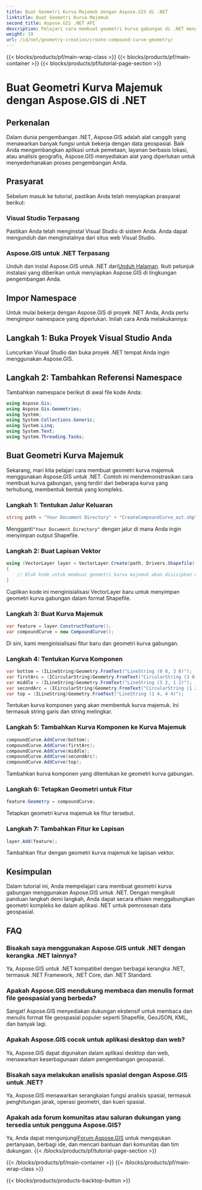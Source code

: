 ```yaml
---
title: Buat Geometri Kurva Majemuk dengan Aspose.GIS di .NET
linktitle: Buat Geometri Kurva Majemuk
second_title: Aspose.GIS .NET API
description: Pelajari cara membuat geometri kurva gabungan di .NET menggunakan Aspose.GIS untuk pemrosesan data geospasial yang lancar.
weight: 19
url: /id/net/geometry-creation/create-compound-curve-geometry/
---
```


{{< blocks/products/pf/main-wrap-class >}}
{{< blocks/products/pf/main-container >}}
{{< blocks/products/pf/tutorial-page-section >}}

# Buat Geometri Kurva Majemuk dengan Aspose.GIS di .NET

## Perkenalan
Dalam dunia pengembangan .NET, Aspose.GIS adalah alat canggih yang menawarkan banyak fungsi untuk bekerja dengan data geospasial. Baik Anda mengembangkan aplikasi untuk pemetaan, layanan berbasis lokasi, atau analisis geografis, Aspose.GIS menyediakan alat yang diperlukan untuk menyederhanakan proses pengembangan Anda.
## Prasyarat
Sebelum masuk ke tutorial, pastikan Anda telah menyiapkan prasyarat berikut:
### Visual Studio Terpasang
Pastikan Anda telah menginstal Visual Studio di sistem Anda. Anda dapat mengunduh dan menginstalnya dari situs web Visual Studio.
### Aspose.GIS untuk .NET Terpasang
 Unduh dan instal Aspose.GIS untuk .NET dari[Unduh Halaman](https://releases.aspose.com/gis/net/). Ikuti petunjuk instalasi yang diberikan untuk menyiapkan Aspose.GIS di lingkungan pengembangan Anda.

## Impor Namespace
Untuk mulai bekerja dengan Aspose.GIS di proyek .NET Anda, Anda perlu mengimpor namespace yang diperlukan. Inilah cara Anda melakukannya:
## Langkah 1: Buka Proyek Visual Studio Anda
Luncurkan Visual Studio dan buka proyek .NET tempat Anda ingin menggunakan Aspose.GIS.
## Langkah 2: Tambahkan Referensi Namespace
Tambahkan namespace berikut di awal file kode Anda:
```csharp
using Aspose.Gis;
using Aspose.Gis.Geometries;
using System;
using System.Collections.Generic;
using System.Linq;
using System.Text;
using System.Threading.Tasks;
```
## Buat Geometri Kurva Majemuk
Sekarang, mari kita pelajari cara membuat geometri kurva majemuk menggunakan Aspose.GIS untuk .NET. Contoh ini mendemonstrasikan cara membuat kurva gabungan, yang terdiri dari beberapa kurva yang terhubung, membentuk bentuk yang kompleks.
### Langkah 1: Tentukan Jalur Keluaran
```csharp
string path = "Your Document Directory" + "CreateCompoundCurve_out.shp";
```
 Mengganti`"Your Document Directory"` dengan jalur di mana Anda ingin menyimpan output Shapefile.
### Langkah 2: Buat Lapisan Vektor
```csharp
using (VectorLayer layer = VectorLayer.Create(path, Drivers.Shapefile))
{
    // Blok kode untuk membuat geometri kurva majemuk akan disisipkan di sini.
}
```
Cuplikan kode ini menginisialisasi VectorLayer baru untuk menyimpan geometri kurva gabungan dalam format Shapefile.
### Langkah 3: Buat Kurva Majemuk
```csharp
var feature = layer.ConstructFeature();
var compoundCurve = new CompoundCurve();
```
Di sini, kami menginisialisasi fitur baru dan geometri kurva gabungan.
### Langkah 4: Tentukan Kurva Komponen
```csharp
var bottom = (ILineString)Geometry.FromText("LineString (0 0, 3 0)");
var firstArc = (ICircularString)Geometry.FromText("CircularString (3 0, 4 1, 3 2)");
var middle = (ILineString)Geometry.FromText("LineString (3 2, 1 2)");
var secondArc = (ICircularString)Geometry.FromText("CircularString (1 2, 0 3, 1 4)");
var top = (ILineString)Geometry.FromText("LineString (1 4, 4 4)");
```
Tentukan kurva komponen yang akan membentuk kurva majemuk. Ini termasuk string garis dan string melingkar.
### Langkah 5: Tambahkan Kurva Komponen ke Kurva Majemuk
```csharp
compoundCurve.AddCurve(bottom);
compoundCurve.AddCurve(firstArc);
compoundCurve.AddCurve(middle);
compoundCurve.AddCurve(secondArc);
compoundCurve.AddCurve(top);
```
Tambahkan kurva komponen yang ditentukan ke geometri kurva gabungan.
### Langkah 6: Tetapkan Geometri untuk Fitur
```csharp
feature.Geometry = compoundCurve;
```
Tetapkan geometri kurva majemuk ke fitur tersebut.
### Langkah 7: Tambahkan Fitur ke Lapisan
```csharp
layer.Add(feature);
```
Tambahkan fitur dengan geometri kurva majemuk ke lapisan vektor.

## Kesimpulan
Dalam tutorial ini, Anda mempelajari cara membuat geometri kurva gabungan menggunakan Aspose.GIS untuk .NET. Dengan mengikuti panduan langkah demi langkah, Anda dapat secara efisien menggabungkan geometri kompleks ke dalam aplikasi .NET untuk pemrosesan data geospasial.
## FAQ
### Bisakah saya menggunakan Aspose.GIS untuk .NET dengan kerangka .NET lainnya?
Ya, Aspose.GIS untuk .NET kompatibel dengan berbagai kerangka .NET, termasuk .NET Framework, .NET Core, dan .NET Standard.
### Apakah Aspose.GIS mendukung membaca dan menulis format file geospasial yang berbeda?
Sangat! Aspose.GIS menyediakan dukungan ekstensif untuk membaca dan menulis format file geospasial populer seperti Shapefile, GeoJSON, KML, dan banyak lagi.
### Apakah Aspose.GIS cocok untuk aplikasi desktop dan web?
Ya, Aspose.GIS dapat digunakan dalam aplikasi desktop dan web, menawarkan keserbagunaan dalam pengembangan geospasial.
### Bisakah saya melakukan analisis spasial dengan Aspose.GIS untuk .NET?
Ya, Aspose.GIS menawarkan serangkaian fungsi analisis spasial, termasuk penghitungan jarak, operasi geometri, dan kueri spasial.
### Apakah ada forum komunitas atau saluran dukungan yang tersedia untuk pengguna Aspose.GIS?
 Ya, Anda dapat mengunjungi[Forum Aspose.GIS](https://forum.aspose.com/c/gis/33) untuk mengajukan pertanyaan, berbagi ide, dan mencari bantuan dari komunitas dan tim dukungan.
{{< /blocks/products/pf/tutorial-page-section >}}

{{< /blocks/products/pf/main-container >}}
{{< /blocks/products/pf/main-wrap-class >}}

{{< blocks/products/products-backtop-button >}}
